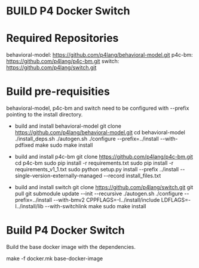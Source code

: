 BUILD P4 Docker Switch
======================

# Required Repositories

behavioral-model: https://github.com/p4lang/behavioral-model.git
p4c-bm: https://github.com/p4lang/p4c-bm.git
switch: https://github.com/p4lang/switch.git

# Build pre-requisities

behavioral-model, p4c-bm and switch need to be configured with --prefix
pointing to the install directory.

* build and install behavioral-model
    git clone https://github.com/p4lang/behavioral-model.git
    cd behavioral-model
    ./install_deps.sh
    ./autogen.sh
    ./configure --prefix=../install --with-pdfixed
    make
    sudo make install

* build and install p4c-bm
    git clone https://github.com/p4lang/p4c-bm.git
    cd p4c-bm
    sudo pip install -r requirements.txt
    sudo pip install -r requirements_v1_1.txt
    sudo python setup.py install --prefix ../install --single-version-externally-managed --record install_files.txt

* build and install switch
    git clone https://github.com/p4lang/switch.git
    git pull
    git submodule update --init --recursive
    ./autogen.sh
    ./configure --prefix=../install --with-bmv2 CPPFLAGS=-I../install/include LDFLAGS=-I../install/lib --with-switchlink
    make
    sudo make install

# Build P4 Docker Switch

Build the base docker image with the dependencies.

make -f docker.mk base-docker-image
